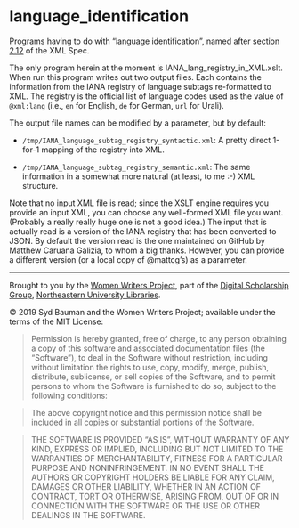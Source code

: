 # language_identification

Programs having to do with “language identification”, named after [section 2.12](https://www.w3.org/TR/xml/#sec-lang-tag) of the XML Spec.

The only program herein at the moment is IANA_lang_registry_in_XML.xslt. When run this program writes out two output files. Each contains the information from the IANA registry of language subtags re-formatted to XML. The registry is the official list of language codes used as the value of `@xml:lang` (i.e., `en` for English, `de` for German, `url` for Urali).

The output file names can be modified by a parameter, but by default:

 *  `/tmp/IANA_language_subtag_registry_syntactic.xml`: A pretty direct 1-for-1 mapping of the registry into XML.

 * `/tmp/IANA_language_subtag_registry_semantic.xml`: The same information in a somewhat more natural (at least, to me :-) XML structure.

Note that no input XML file is read; since the XSLT engine requires you provide an input XML, you can choose any well-formed XML file you want. (Probably a really really huge one is not a good idea.) The input that is actually read is a version of the IANA registry that has been converted to JSON. By default the version read is the one maintained on GitHub by Matthew Caruana Galizia, to whom a big thanks. However, you can provide a different version (or a local copy of @mattcg’s) as a parameter.

---

Brought to you by the [Women Writers
Project](http://www.wwp.northeastern.edu/), part of the [Digital
Scholarship Group](http://www.dsg.northeastern.edu/), [Northeastern
University Libraries](http://library.northeastern.edu/).

© 2019 Syd Bauman and the Women Writers Project; available under the terms of the MIT License:

> Permission is hereby granted, free of charge, to any person obtaining a copy of this software and associated documentation files (the “Software”), to deal in the Software without restriction, including without limitation the rights to use, copy, modify, merge, publish, distribute, sublicense, or sell copies of the Software, and to permit persons to whom the Software is furnished to do so, subject to the following conditions:

> The above copyright notice and this permission notice shall be included in all copies or substantial portions of the Software.

> THE SOFTWARE IS PROVIDED “AS IS”, WITHOUT WARRANTY OF ANY KIND, EXPRESS OR IMPLIED, INCLUDING BUT NOT LIMITED TO THE WARRANTIES OF MERCHANTABILITY, FITNESS FOR A PARTICULAR PURPOSE AND NONINFRINGEMENT. IN NO EVENT SHALL THE AUTHORS OR COPYRIGHT HOLDERS BE LIABLE FOR ANY CLAIM, DAMAGES OR OTHER LIABILITY, WHETHER IN AN ACTION OF CONTRACT, TORT OR OTHERWISE, ARISING FROM, OUT OF OR IN CONNECTION WITH THE SOFTWARE OR THE USE OR OTHER DEALINGS IN THE SOFTWARE.
